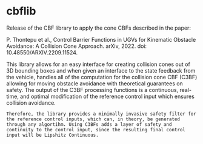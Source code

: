 # cbflib
Release of the CBF library to apply the cone CBFs described in the paper:

P. Thontepu et al., Control Barrier Functions in UGVs for Kinematic Obstacle Avoidance: A Collision Cone Approach. arXiv, 2022. doi: 10.48550/ARXIV.2209.11524.

This library allows for an easy interface for creating collision cones out of 3D bounding boxes and when given an interface to the state feedback from the vehicle, handles all of the computation for the collision cone CBF (C3BF) allowing for moving obstacle avoidance with theoretical guarantees on safety. The output of the C3BF processing functions is a continuous, real-time, and optimal modification of the reference control input which ensures collision avoidance. 
```
Therefore, the library provides a minimally invasive safety filter for the reference control inputs, which can, in theory, be generated through any algortihm. Using C3BFs adds a layer of safety and continuity to the control input, since the resulting final control input will be Lipshitz Continuous.
```
